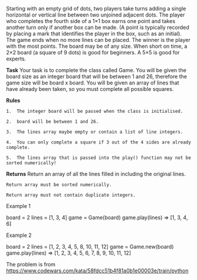 Starting with an empty grid of dots, two players take turns adding a single horizontal or vertical line between two unjoined adjacent dots. The player who completes the fourth side of a 1×1 box earns one point and takes another turn only if another box can be made. (A point is typically recorded by placing a mark that identifies the player in the box, such as an initial). The game ends when no more lines can be placed. The winner is the player with the most points. The board may be of any size. When short on time, a 2×2 board (a square of 9 dots) is good for beginners. A 5×5 is good for experts. 

**Task**
  	Your task is to complete the class called Game. You will be given the board size as an integer board that will be between 1 and 26, therefore the game size will be board x board. You will be given an array of lines that have already been taken, so you must complete all possible squares.

**Rules**

    1.  The integer board will be passed when the class is initialised.

    2.  board will be between 1 and 26.

    3.  The lines array maybe empty or contain a list of line integers.

    4.  You can only complete a square if 3 out of the 4 sides are already complete.

    5.  The lines array that is passed into the play() function may not be sorted numerically!

**Returns**
  	Return an array of all the lines filled in including the original lines.

    Return array must be sorted numerically.

    Return array must not contain duplicate integers. 


Example 1

board = 2
lines = [1, 3, 4]
game = Game(board)
game.play(lines) => [1, 3, 4, 6]

Example 2

board = 2
lines = [1, 2, 3, 4, 5, 8, 10, 11, 12]
game = Game.new(board)
game.play(lines) => [1, 2, 3, 4, 5, 6, 7, 8, 9, 10, 11, 12]

The problem is from https://www.codewars.com/kata/58fdcc51b4f81a0b1e00003e/train/python
